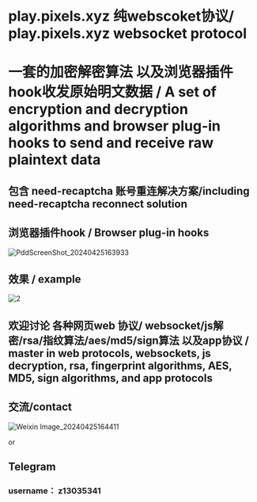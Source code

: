 # play.pixels.xyz 纯webscoket协议/ play.pixels.xyz websocket protocol
# 一套的加密解密算法 以及浏览器插件hook收发原始明文数据 / A set of encryption and decryption algorithms and browser plug-in hooks to send and receive raw plaintext data

## 包含 need-recaptcha 账号重连解决方案/including need-recaptcha reconnect solution

## 浏览器插件hook / Browser plug-in hooks
![PddScreenShot_20240425163933](https://github.com/qiming97/pixels-/assets/58248658/27bc082a-c70e-49f1-bf41-a1cca11381fc)

## 效果 / example
![2](https://github.com/qiming97/pixels-/assets/58248658/79baca67-0cfe-4686-bfa1-665b8db51cf7)

## 欢迎讨论 各种网页web 协议/ websocket/js解密/rsa/指纹算法/aes/md5/sign算法 以及app协议 /  master in  web protocols, websockets, js decryption, rsa, fingerprint algorithms, AES, MD5, sign algorithms, and app protocols

## 交流/contact

![Weixin Image_20240425164411](https://github.com/qiming97/pixels-/assets/58248658/b3dadf11-96fa-4015-9bf7-4fe44b41259a)

or 

## Telegram
### username： z13035341

